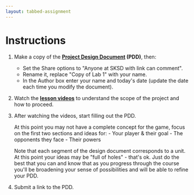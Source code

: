 ```yaml
---
layout: tabbed-assignment
---
```


# Instructions

1. Make a copy of the **[Project Design Document][template] (PDD)**, then:
    - Set the Share options to "Anyone at SKSD with link can comment".
    - Rename it, replace "Copy of Lab 1" with your name.
    - In the Author box enter your name and today's date (update the date each time you modify the document).
1. Watch the **[lesson videos][lesson]** to understand the scope of the project and how to proceed.    
1. After watching the videos, start filling out the PDD.

    At this point you may not have a complete concept for the game, focus on the first two sections and ideas for:
        - Your player & their goal
        - The opponents they face
        - Their powers

    Note that each segment of the design document corresponds to a unit. At this point your ideas may be "full of holes" - that's ok. Just do the best that you can and know that as you progress through the course you'll be broadening your sense of possibilities and will be able to refine your PDD.
    
1. Submit a link to the PDD.

<!-- Don't edit links here, change them in _data/assignment.yml instead, -->

[lesson]: <{{site.data.assignment.lesson}}>
[slides]: <{{site.data.assignment.slides}}>
[template]: <{{site.data.assignment.template}}>
